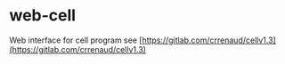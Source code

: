 # web-cell

Web interface for cell program 
see [https://gitlab.com/crrenaud/cellv1.3](https://gitlab.com/crrenaud/cellv1.3)
